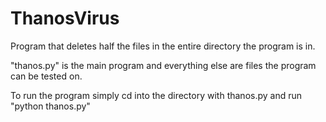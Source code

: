# ThanosVirus
Program that deletes half the files in the entire directory the program is in. 

"thanos.py" is the main program and everything else are files the program can be tested on.

To run the program simply cd into the directory with thanos.py and run "python thanos.py"
